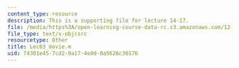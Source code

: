 ```yaml
---
content_type: resource
description: This is a supporting file for lecture 14-17.
file: /media/https%3A/open-learning-course-data-rc.s3.amazonaws.com/12-010-computational-methods-of-scientific-programming-fall-2011/74301e457cd29a174e0d0a5626c36176_Lec03_movie.m
file_type: text/x-objcsrc
resourcetype: Other
title: Lec03_movie.m
uid: 74301e45-7cd2-9a17-4e0d-0a5626c36176
---
```

